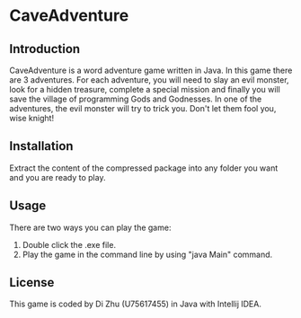 # CaveAdventure

## Introduction
CaveAdventure is a word adventure game written in Java. In this game there are 3 adventures. For each adventure, you will need to slay an evil monster, look for a hidden treasure, complete a special mission and finally you will save the village of programming Gods and Godnesses. In one of the adventures, the evil monster will try to trick you. Don't let them fool you, wise knight! 
<br>

## Installation
Extract the content of the compressed package into any folder you want and you are ready to play. <br>

## Usage
There are two ways you can play the game: <br>
1. Double click the .exe file.
2. Play the game in the command line by using "java Main" command.

## License
This game is coded by Di Zhu (U75617455) in Java with Intellij IDEA.

